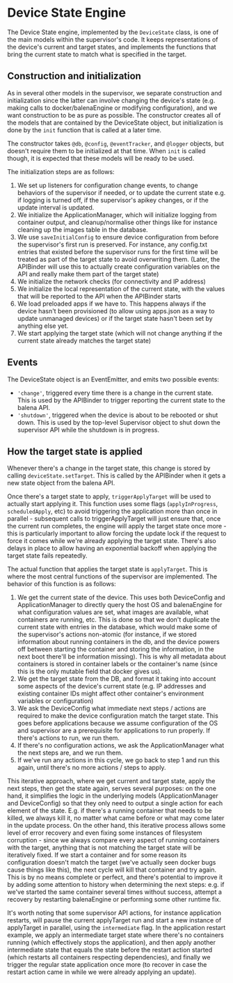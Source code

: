 # Device State Engine

The Device State engine, implemented by the `DeviceState` class, is one of the main models within the supervisor's code. It keeps representations of the device's current and target states, and implements the functions that bring the current state to match what is specified in the target.

## Construction and initialization

As in several other models in the supervisor, we separate construction and initialization since the latter can involve changing the device's state (e.g. making calls to docker/balenaEngine or modifying configuration), and we want construction to be as pure as possible. The constructor creates all of the models that are contained by the DeviceState object, but initialization is done by the `init` function that is called at a later time.

The constructor takes `@db`, `@config`, `@eventTracker`, and `@logger` objects, but doesn't require them to be initialized at that time. When `init` is called though, it is expected that these models will be ready to be used.

The initialization steps are as follows:

1) We set up listeners for configuration change events, to change behaviors of the supervisor if needed, or to update the current state e.g. if logging is turned off, if the supervisor's apikey changes, or if the update interval is updated.
2) We initialize the ApplicationManager, which will initialize logging from container output, and cleanup/normalise other things like for instance cleaning up the images table in the database.
3) We use `saveInitialConfig` to ensure device configuration from before the supervisor's first run is preserved. For instance, any config.txt entries that existed before the supervisor runs for the first time will be treated as part of the target state to avoid overwriting them. (Later, the APIBinder will use this to actually create configuration variables on the API and really make them part of the target state)
4) We initialize the network checks (for connectivity and IP address)
5) We initialize the local representation of the current state, with the values that will be reported to the API when the APIBinder starts
6) We load preloaded apps if we have to. This happens always if the device hasn't been provisioned (to allow using apps.json as a way to update unmanaged devices) or if the target state hasn't been set by anything else yet.
7) We start applying the target state (which will not change anything if the current state already matches the target state)

## Events

The DeviceState object is an EventEmitter, and emits two possible events:
* `'change'`, triggered every time there is a change in the current state. This is used by the APIBinder to trigger reporting the current state to the balena API.
* `'shutdown'`, triggered when the device is about to be rebooted or shut down. This is used by the top-level Supervisor object to shut down the supervisor API while the shutdown is in progress.

## How the target state is applied

Whenever there's a change in the target state, this change is stored by calling `deviceState.setTarget`. This is called by the APIBinder when it gets a new state object from the balena API.

Once there's a target state to apply, `triggerApplyTarget` will be used to actually start applying it.
This function uses some flags (`applyInProgress`, `scheduledApply`, etc) to avoid triggering the application more than once in parallel - subsequent calls to triggerApplyTarget will just ensure that, once the current run completes, the engine will apply the target state once more - this is particularly important to allow forcing the update lock if the request to force it comes while we're already applying the target state. There's also delays in place to allow having an exponential backoff when applying the target state fails repeatedly.

The actual function that applies the target state is `applyTarget`. This is where the most central functions of the supervisor are implemented. The behavior of this function is as follows:

1) We get the current state of the device. This uses both DeviceConfig and ApplicationManager to directly query the host OS and balenaEngine for what configuration values are set, what images are available, what containers are running, etc. This is done so that we don't duplicate the current state with entries in the database, which would make some of the supervisor's actions non-atomic (for instance, if we stored information about running containers in the db, and the device powers off between starting the container and storing the information, in the next boot there'll be information missing). This is why all metadata about containers is stored in container labels or the container's name (since this is the only mutable field that docker gives us).
2) We get the target state from the DB, and format it taking into account some aspects of the device's current state (e.g. IP addresses and existing container IDs might affect other container's environment variables or configuration)
3) We ask the DeviceConfig what immediate next steps / actions are required to make the device configuration match the target state. This goes before applications because we assume configuration of the OS and supervisor are a prerequisite for applications to run properly. If there's actions to run, we run them.
4) If there's no configuration actions, we ask the ApplicationManager what the next steps are, and we run them.
5) If we've run any actions in this cycle, we go back to step 1 and run this again, until there's no more actions / steps to apply.

This iterative approach, where we get current and target state, apply the next steps, then get the state again, serves several purposes: on the one hand, it simplifies the logic in the underlying models (ApplicationManager and DeviceConfig) so that they only need to output a single action for each element of the state. E.g. if there's a running container that needs to be killed, we always kill it, no matter what came before or what may come later in the update process. On the other hand, this iterative process allows some level of error recovery and even fixing some instances of filesystem corruption - since we always compare every aspect of running containers with the target, anything that is not matching the target state will be iteratively fixed. If we start a container and for some reason its configuration doesn't match the target (we've actually seen docker bugs cause things like this), the next cycle will kill that container and try again. This is by no means complete or perfect, and there's potential to improve it by adding some attention to history when determining the next steps: e.g. if we've started the same container several times without success, attempt a recovery by restarting balenaEngine or performing some other runtime fix.

It's worth noting that some supervisor API actions, for instance application restarts, will pause the current applyTarget run and start a new instance of applyTarget in parallel, using the `intermediate` flag. In the application restart example, we apply an intermediate target state where there's no containers running (which effectively stops the application), and then apply another intermediate state that equals the state before the restart action started (which restarts all containers respecting dependencies), and finally we trigger the regular state application once more (to recover in case the restart action came in while we were already applying an update).
